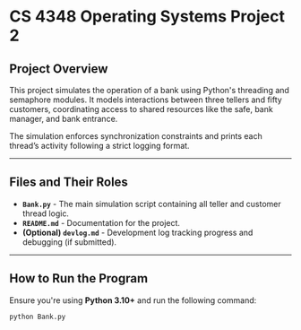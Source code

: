 # **CS 4348 Operating Systems Project 2**

## **Project Overview**
This project simulates the operation of a bank using Python's threading and semaphore modules. It models interactions between three tellers and fifty customers, coordinating access to shared resources like the safe, bank manager, and bank entrance.

The simulation enforces synchronization constraints and prints each thread’s activity following a strict logging format.

---

## **Files and Their Roles**
- **`Bank.py`** - The main simulation script containing all teller and customer thread logic.
- **`README.md`** - Documentation for the project.
- **(Optional) `devlog.md`** - Development log tracking progress and debugging (if submitted).

---

## **How to Run the Program**
Ensure you're using **Python 3.10+** and run the following command:
```sh
python Bank.py